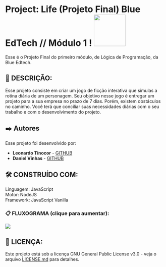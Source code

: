 # Project: Life (Projeto Final) Blue EdTech // Módulo 1 ! <img src="https://user-images.githubusercontent.com/95504029/151560441-2e792d97-fd65-462c-8fd7-70f581de5674.gif" width="100">

Esse é o Projeto Final do primeiro módulo, de Lógica de Programação, da Blue Edtech.

## 🚀 DESCRIÇÃO:

Esse projeto consiste em criar um jogo de ficção interativa que simulas a rotina diária de um personagem.
Seu objetivo nesse jogo é entregar um projeto para a sua empresa no prazo de 7 dias. Porém, existem obstáculos no caminho.
Você terá que conciliar suas necessidades diárias
com o seu trabalho e com o desenvolvimento do projeto. 

## ✒️ Autores

Esse projeto foi desenvolvido por:

* **Leonardo Tinocor** - [GITHUB](https://github.com/leotinoco7)
* **Daniel Vinhas** - [GITHUB](https://github.com/vinhas93)

## 🛠️ CONSTRUÍDO COM:

Linguagem: JavaScript  
Motor: NodeJS  
Framework: JavaScript Vanilla 

### 📋 FLUXOGRAMA (clique para aumentar):
<img src="https://user-images.githubusercontent.com/97922512/154181111-688297a2-39ff-4052-8ff7-e7312d2bea2a.jpg">


## 📄 LICENÇA:

Este projeto está sob a licença GNU General Public License v3.0 - veja o arquivo [LICENSE.md](https://github.com/leotinoco7/mod1-prof_final/blob/main/LICENSE) para detalhes.


